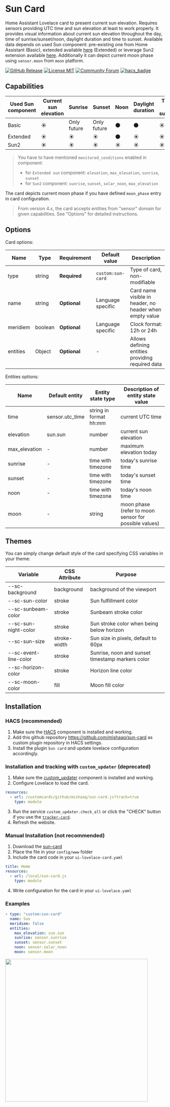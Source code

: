 # Sun Card

Home Assistant Lovelace card to present current sun elevation. Requires sensors providing UTC time and sun elevation at least to work properly.
It provides visual information about current sun elevation throughout the day, time of sunrise/sunset/noon, daylight duration and time to sunset. Available data depends on used Sun component: pre-existing one from Home Assistant (Basic), extended available [here](https://github.com/pnbruckner/homeassistant-config/blob/master/docs/sun.md) (Extended) or leverage Sun2 extension available [here](https://github.com/pnbruckner/ha-sun2). Additionally it can depict current moon phase using `sensor.moon` from `moon` platform.

[![GitHub Release][releases-shield]][releases]
[![License MIT][license-shield]](LICENSE.md)
[![Community Forum][forum-shield]](https://community.home-assistant.io/t/lovelace-sun-card/109489)
[![hacs_badge](https://img.shields.io/badge/HACS-Custom-orange.svg?style=for-the-badge)](https://github.com/custom-components/hacs)

## Capabilities

| Used Sun component | Current sun elevation | Sunrise     | Sunset      | Noon       | Daylight duration | Time to sunset |
| ------------------ | --------------------- | ----------- | ----------- | ---------- | ----------------- | -------------- |
| Basic              | :sunny:               | Only future | Only future | :new_moon: | :new_moon:        | :sunny:        |
| Extended           | :sunny:               | :sunny:     | :sunny:     | :new_moon: | :sunny:           | :sunny:        |
| Sun2               | :sunny:               | :sunny:     | :sunny:     | :sunny:    | :sunny:           | :sunny:        |

> You have to have mentioned `monitored_conditions` enabled in component:
> * for `Extended sun` component: `elevation`, `max_elevation`, `sunrise`, `sunset`
> * for `Sun2` component: `sunrise`, `sunset`, `solar_noon`, `max_elevation`

The card depicts current moon phase if you have defined `moon_phase` entry in card configuration.

> From version 4.x, the card accepts entities from "sensor" domain for given capabilities. See "Options" for detailed instructions.

## Options

Card options:

| Name     | Type    | Requirement  | Default value     | Description                                              |
| -------- | ------- | ------------ | ----------------- | -------------------------------------------------------- |
| type     | string  | **Required** | `custom:sun-card` | Type of card, non-modifiable                             |
| name     | string  | **Optional** | Language specific | Card name visible in header, no header when empty value  |
| meridiem | boolean | **Optional** | Language specific | Clock format: 12h or 24h                                 |
| entities | Object  | **Optional** | -                 | Allows defining entities providing required data         |

Entities options:

| Name          | Default entity  | Entity state type      | Description of entity state value                     |
| ------------- | --------------- | ---------------------- | ----------------------------------------------------- |
| time          | sensor.utc_time | string in format hh:mm | current UTC time                                      |
| elevation     | sun.sun         | number                 | current sun elevation                                 |
| max_elevation | -               | number                 | maximum elevation today                               |
| sunrise       | -               | time with timezone     | today's sunrise time                                  |
| sunset        | -               | time with timezone     | today's sunset time                                   |
| noon          | -               | time with timezone     | today's noon time                                     |
| moon          | -               | string                 | moon phase (refer to moon sensor for possible values) |

## Themes

You can simply change default style of the card specifying CSS variables in your theme:

| Variable              | CSS Attribute | Purpose                                          |
| --------------------- | ------------- | ------------------------------------------------ |
| --sc-background       | background    | background of the viewport                       |
| --sc-sun-color        | stroke        | Sun fulfillment color                            |
| --sc-sunbeam-color    | stroke        | Sunbeam stroke color                             |
| --sc-sun-night-color  | stroke        | Sun stroke color when being below horizon        |
| --sc-sun-size         | stroke-width  | Sun size in pixels, default to 60px              |
| --sc-event-line-color | stroke        | Sunrise, noon and sunset timestamp markers color |
| --sc-horizon-color    | stroke        | Horizon line color                               |
| --sc-moon-color       | fill          | Moon fill color                                  |

## Installation

### HACS (recommended)

1. Make sure the [HACS](https://github.com/custom-components/hacs) component is installed and working.
2. Add this github repository https://github.com/mishaaq/sun-card as custom plugin repository in HACS settings.
3. Install the plugin `Sun card` and update lovelace configuration accordingly.

### Installation and tracking with `custom_updater` (deprecated)

1. Make sure the [custom_updater](https://github.com/custom-components/custom_updater) component is installed and working.
2. Configure Lovelace to load the card.

```yaml
resources:
  - url: /customcards/github/mishaaq/sun-card.js?track=true
    type: module
```

3. Run the service `custom_updater.check_all` or click the "CHECK" button if you use the [`tracker-card`](https://github.com/custom-cards/tracker-card).
4. Refresh the website.

### Manual Installation (not recommended)

1. Download the [sun-card](https://github.com/mishaaq/sun-card/releases/download/v4.2/sun-card.js)
2. Place the file in your `config/www` folder
3. Include the card code in your `ui-lovelace-card.yaml`

```yaml
title: Home
resources:
  - url: /local/sun-card.js
    type: module
```

4. Write configuration for the card in your `ui-lovelace.yaml`

### Examples

```yaml
- type: "custom:sun-card"
  name: Sun
  meridiem: false
  entities:
    max_elevation: sun.sun
    sunrise: sensor.sunrise
    sunset: sensor.sunset
    noon: sensor.solar_noon
    moon: sensor.moon
```

<img src="https://raw.githubusercontent.com/mishaaq/sun-card/master/images/showcase.png" width="450px"/>

[forum-shield]: https://img.shields.io/badge/community-forum-brightgreen.svg?style=for-the-badge
[forum]: https://community.home-assistant.io/t/lovelace-sun-card/109489
[license-shield]: https://img.shields.io/github/license/mishaaq/sun-card.svg?style=for-the-badge
[releases-shield]: https://img.shields.io/github/release/mishaaq/sun-card.svg?style=for-the-badge
[releases]: https://github.com/mishaaq/sun-card/releases
